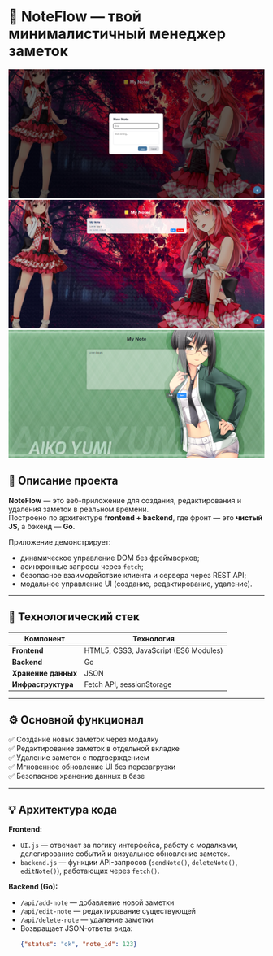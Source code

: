 # 📝 NoteFlow — твой минималистичный менеджер заметок
![NoteFlow UI1](./static/assets/Examples/Template-1.png)
![NoteFlow UI2](./static/assets/Examples/Template-2.png)
![NoteFlow UI3](./static/assets/Examples/Template-3.png)
## 🚀 Описание проекта
**NoteFlow** — это веб-приложение для создания, редактирования и удаления заметок в реальном времени.  
Построено по архитектуре **frontend + backend**, где фронт — это **чистый JS**, а бэкенд — **Go**.

Приложение демонстрирует:
- динамическое управление DOM без фреймворков;
- асинхронные запросы через `fetch`;
- безопасное взаимодействие клиента и сервера через REST API;
- модальное управление UI (создание, редактирование, удаление).

---

## 🧩 Технологический стек
| Компонент | Технология |
|------------|-------------|  
| **Frontend** | HTML5, CSS3, JavaScript (ES6 Modules) |
| **Backend** | Go |
| **Хранение данных** | JSON |
| **Инфраструктура** | Fetch API, sessionStorage |

---

## ⚙️ Основной функционал
✅ Создание новых заметок через модалку  
✅ Редактирование заметок в отдельной вкладке  
✅ Удаление заметок с подтверждением  
✅ Мгновенное обновление UI без перезагрузки  
✅ Безопасное хранение данных в базе  

---

## 💡 Архитектура кода

**Frontend:**
- `UI.js` — отвечает за логику интерфейса, работу с модалками, делегирование событий и визуальное обновление заметок.
- `backend.js` — функции API-запросов (`sendNote()`, `deleteNote()`, `editNote()`), работающих через `fetch()`.

**Backend (Go):**
- `/api/add-note` — добавление новой заметки  
- `/api/edit-note` — редактирование существующей  
- `/api/delete-note` — удаление заметки  
- Возвращает JSON-ответы вида:
  ```json
  {"status": "ok", "note_id": 123}
